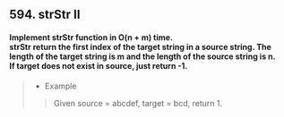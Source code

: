 ## 594. strStr II
#### Implement strStr function in O(n + m) time.<br>strStr return the first index of the target string in a source string. The length of the target string is m and the length of the source string is n.<br>If target does not exist in source, just return -1.

>* Example
>> Given source = abcdef, target = bcd, return 1.